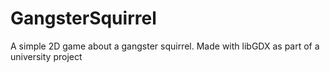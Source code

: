 # GangsterSquirrel

A simple 2D game about a gangster squirrel.
Made with libGDX as part of a university project
